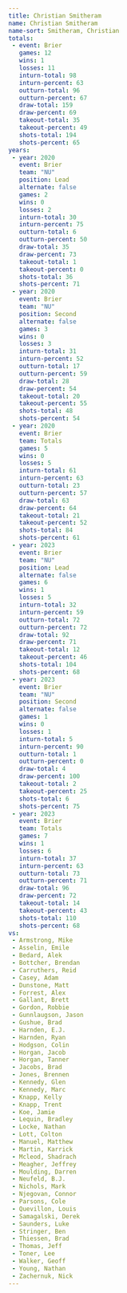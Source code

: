 ```yaml
---
title: Christian Smitheram
name: Christian Smitheram
name-sort: Smitheram, Christian
totals:
 - event: Brier
   games: 12
   wins: 1
   losses: 11
   inturn-total: 98
   inturn-percent: 63
   outturn-total: 96
   outturn-percent: 67
   draw-total: 159
   draw-percent: 69
   takeout-total: 35
   takeout-percent: 49
   shots-total: 194
   shots-percent: 65
years:
 - year: 2020
   event: Brier
   team: "NU"
   position: Lead
   alternate: false
   games: 2
   wins: 0
   losses: 2
   inturn-total: 30
   inturn-percent: 75
   outturn-total: 6
   outturn-percent: 50
   draw-total: 35
   draw-percent: 73
   takeout-total: 1
   takeout-percent: 0
   shots-total: 36
   shots-percent: 71
 - year: 2020
   event: Brier
   team: "NU"
   position: Second
   alternate: false
   games: 3
   wins: 0
   losses: 3
   inturn-total: 31
   inturn-percent: 52
   outturn-total: 17
   outturn-percent: 59
   draw-total: 28
   draw-percent: 54
   takeout-total: 20
   takeout-percent: 55
   shots-total: 48
   shots-percent: 54
 - year: 2020
   event: Brier
   team: Totals
   games: 5
   wins: 0
   losses: 5
   inturn-total: 61
   inturn-percent: 63
   outturn-total: 23
   outturn-percent: 57
   draw-total: 63
   draw-percent: 64
   takeout-total: 21
   takeout-percent: 52
   shots-total: 84
   shots-percent: 61
 - year: 2023
   event: Brier
   team: "NU"
   position: Lead
   alternate: false
   games: 6
   wins: 1
   losses: 5
   inturn-total: 32
   inturn-percent: 59
   outturn-total: 72
   outturn-percent: 72
   draw-total: 92
   draw-percent: 71
   takeout-total: 12
   takeout-percent: 46
   shots-total: 104
   shots-percent: 68
 - year: 2023
   event: Brier
   team: "NU"
   position: Second
   alternate: false
   games: 1
   wins: 0
   losses: 1
   inturn-total: 5
   inturn-percent: 90
   outturn-total: 1
   outturn-percent: 0
   draw-total: 4
   draw-percent: 100
   takeout-total: 2
   takeout-percent: 25
   shots-total: 6
   shots-percent: 75
 - year: 2023
   event: Brier
   team: Totals
   games: 7
   wins: 1
   losses: 6
   inturn-total: 37
   inturn-percent: 63
   outturn-total: 73
   outturn-percent: 71
   draw-total: 96
   draw-percent: 72
   takeout-total: 14
   takeout-percent: 43
   shots-total: 110
   shots-percent: 68
vs:
 - Armstrong, Mike
 - Asselin, Emile
 - Bedard, Alek
 - Bottcher, Brendan
 - Carruthers, Reid
 - Casey, Adam
 - Dunstone, Matt
 - Forrest, Alex
 - Gallant, Brett
 - Gordon, Robbie
 - Gunnlaugson, Jason
 - Gushue, Brad
 - Harnden, E.J.
 - Harnden, Ryan
 - Hodgson, Colin
 - Horgan, Jacob
 - Horgan, Tanner
 - Jacobs, Brad
 - Jones, Brennen
 - Kennedy, Glen
 - Kennedy, Marc
 - Knapp, Kelly
 - Knapp, Trent
 - Koe, Jamie
 - Lequin, Bradley
 - Locke, Nathan
 - Lott, Colton
 - Manuel, Matthew
 - Martin, Karrick
 - Mcleod, Shadrach
 - Meagher, Jeffrey
 - Moulding, Darren
 - Neufeld, B.J.
 - Nichols, Mark
 - Njegovan, Connor
 - Parsons, Cole
 - Quevillon, Louis
 - Samagalski, Derek
 - Saunders, Luke
 - Stringer, Ben
 - Thiessen, Brad
 - Thomas, Jeff
 - Toner, Lee
 - Walker, Geoff
 - Young, Nathan
 - Zachernuk, Nick
---
```

